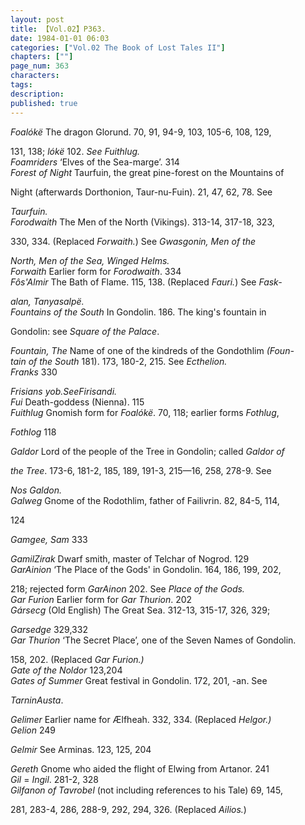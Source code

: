 ```yaml
---
layout: post
title: 【Vol.02】P363.
date: 1984-01-01 06:03
categories: ["Vol.02 The Book of Lost Tales II"]
chapters: [""]
page_num: 363
characters: 
tags: 
description: 
published: true
---
```


<p style="text-indent: 0;">
<I>Foalókë</I>   The dragon Glorund. 70, 91<I></I>, 94-9, 103, 105-6, 108, 129,
</p>

131, 138; <I>lókë</I> 102. <I>See Fuithlug.<BR>Foamriders</I>   ‘Elves of the Sea-marge’. 314<BR><I>Forest of Night</I>    Taurfuin, the great pine-forest on the Mountains of

Night (afterwards Dorthonion, Taur-nu-Fuin). 21, 47, 62, 78. See

<I>Taurfuin.<BR>Forodwaith</I>     The Men of the North (Vikings). 313-14, 317-18, 323,

330,  334. (Replaced  <I>Forwaith.</I>)   See  <I>Gwasgonin,   Men   of the</I>

<I>North, Men of the Sea, Winged Helms.<BR>Forwaith</I>     Earlier form for <I>Forodwaith</I>. 334<BR><I>Fôs'Almir</I>   The Bath of Flame. 115, 138. (Replaced <I>Fauri.</I>) See <I>Fask-</I>

<I>alan, Tanyasalpë.<BR>Fountains of the South</I>     In Gondolin. 186. The king's fountain in

Gondolin: see <I>Square of the Palace</I>.

<I>Fountain, The</I>     Name of one of the kindreds of the Gondothlim <I>(Foun- <BR>tain of the South</I> 181). 173, 180-2, 215. See <I>Ecthelion.<BR>Franks</I>     330

<I>Frisians    yob.SeeFirisandi.<BR>Fui</I>    Death-goddess (Nienna). 115<BR><I>Fuithlug</I>    Gnomish form for <I>Foalókë</I>. 70, 118; earlier forms <I>Fothlug</I>,

<I>Fothlog</I> 118

<I>Galdor</I>    Lord of the people of the Tree in Gondolin; called <I>Galdor of</I>

<I>the Tree</I>. 173-6, 181-2, 185, 189, 191-3, 215—16, 258, 278-9. See

<I>Nos Galdon.<BR>Galweg</I>    Gnome of the Rodothlim, father of Failivrin. 82, 84-5, 114,

124

<I>Gamgee, Sam</I>    333

<I>GamilZirak</I>    Dwarf smith, master of Telchar of Nogrod. 129<BR><I>GarAinion</I>    ‘The Place of the Gods' in Gondolin. 164, 186, 199, 202,

218; rejected form <I>GarAinon</I> 202. See <I>Place of the Gods.<BR>Gar Furion</I>    Earlier form for <I>Gar Thurion</I>. 202<BR><I>Gársecg</I>   (Old English) The Great Sea. 312-13, 315-17, 326, 329;

<I>Garsedge</I>    329,332<BR><I>Gar Thurion</I>    ‘The Secret Place’, one of the Seven Names of Gondolin.

158, 202. (Replaced <I>Gar Furion.)<BR>Gate of the Noldor</I>   123,204<BR><I>Gates of Summer</I>    Great festival in Gondolin. 172, 201, -an.  See

<I>TarninAusta</I>.

<I>Gelimer</I>    Earlier name for Ælfheah. 332, 334. (Replaced <I>Helgor.)<BR>Gelion</I>    249

<I>Gelmir</I>    See Arminas. 123, 125, 204

<I>Gereth</I>    Gnome who aided the flight of Elwing from Artanor. 241<BR><I>Gil</I>    = <I>Ingil</I>. 281-2, 328<BR><I>Gilfanon of Tavrobel</I>    (not including references to his Tale) 69, 145,

281, 283-4, 286, 288-9, 292,  294, 326. (Replaced <I>Ailios.</I>)

